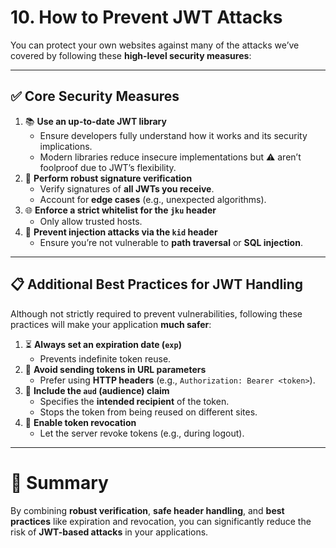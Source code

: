 # 10. How to Prevent JWT Attacks

You can protect your own websites against many of the attacks we’ve covered by following these **high-level security measures**:

---

## ✅ Core Security Measures

1. 📚 **Use an up-to-date JWT library**
    - Ensure developers fully understand how it works and its security implications.
    - Modern libraries reduce insecure implementations but ⚠️ aren’t foolproof due to JWT’s flexibility.
2. 🔏 **Perform robust signature verification**
    - Verify signatures of **all JWTs you receive**.
    - Account for **edge cases** (e.g., unexpected algorithms).
3. 🌐 **Enforce a strict whitelist for the `jku` header**
    - Only allow trusted hosts.
4. 🚫 **Prevent injection attacks via the `kid` header**
    - Ensure you’re not vulnerable to **path traversal** or **SQL injection**.

---

## 📋 Additional Best Practices for JWT Handling

Although not strictly required to prevent vulnerabilities, following these practices will make your application **much safer**:

1. ⏳ **Always set an expiration date (`exp`)**
    - Prevents indefinite token reuse.
2. 🚫 **Avoid sending tokens in URL parameters**
    - Prefer using **HTTP headers** (e.g., `Authorization: Bearer <token>`).
3. 🎯 **Include the `aud` (audience) claim**
    - Specifies the **intended recipient** of the token.
    - Stops the token from being reused on different sites.
4. 🔄 **Enable token revocation**
    - Let the server revoke tokens (e.g., during logout).

---

# 🔐 Summary

By combining **robust verification**, **safe header handling**, and **best practices** like expiration and revocation, you can significantly reduce the risk of **JWT-based attacks** in your applications.